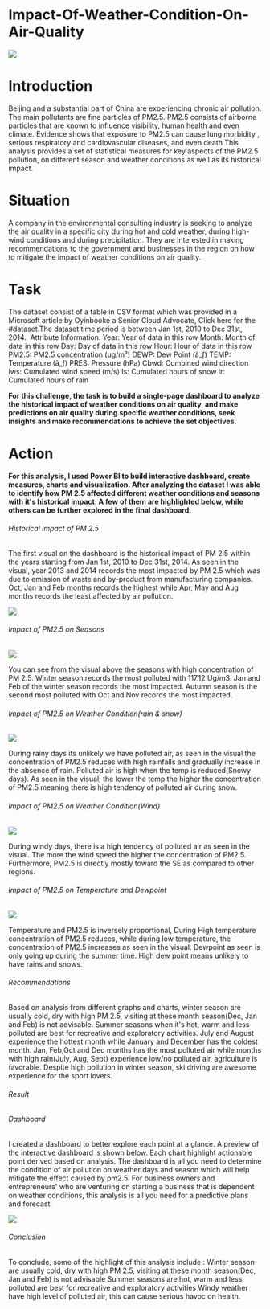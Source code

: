 # Impact-Of-Weather-Condition-On-Air-Quality

![](intro_image.jpg)

# Introduction

Beijing and a substantial part of China are experiencing chronic air pollution. The main pollutants are fine particles of PM2.5. PM2.5 consists of airborne particles that are known to influence visibility, human health and even climate. Evidence shows that exposure to PM2.5 can cause lung morbidity , serious respiratory and cardiovascular diseases, and even death This analysis provides a set of statistical measures for key aspects of the PM2.5 pollution, on different season and weather conditions as well as its historical impact.

# Situation

A company in the environmental consulting industry is seeking to analyze the air quality in a specific city during hot and cold weather, during high-wind conditions and during precipitation. They are interested in making recommendations to the government and businesses in the region on how to mitigate the impact of weather conditions on air quality.

# Task 

The dataset consist of a table in CSV format which was provided in a Microsoft article by Oyinbooke a Senior Cloud Advocate, Click here for the #dataset.The dataset time period is between Jan 1st, 2010 to Dec 31st, 2014. 
Attribute Information:
Year: Year of data in this row
Month: Month of data in this row
Day: Day of data in this row
Hour: Hour of data in this row
PM2.5: PM2.5 concentration (ug/m³)
DEWP: Dew Point (â„ƒ)
TEMP: Temperature (â„ƒ)
PRES: Pressure (hPa)
Cbwd: Combined wind direction
Iws: Cumulated wind speed (m/s)
Is: Cumulated hours of snow
Ir: Cumulated hours of rain

**For this challenge, the task is to build a single-page dashboard to analyze the historical impact of weather conditions on air quality, and make predictions on air quality during specific weather conditions, seek insights and make recommendations to achieve the set objectives.**

# Action

**For this analysis, I used Power BI to build interactive dashboard, create measures, charts and visualization. After analyzing the dataset I was able to identify how PM 2.5 affected different weather conditions and seasons with it's historical impact. A few of them are highlighted below, while others can be further explored in the final dashboard.**

###### Historical impact of PM 2.5
The first visual on the dashboard is the historical impact of PM 2.5 within the years starting from Jan 1st, 2010 to Dec 31st, 2014. As seen in the visual, year 2013 and 2014 records the most impacted by PM 2.5 which was due to emission of waste and by-product from manufacturing companies. Oct, Jan and Feb months records the highest while Apr, May and Aug months records the least affected by air pollution.

![](air_with_month.PNG)

 ###### Impact of PM2.5 on Seasons

 ![](air_season.PNG)

You can see from the visual above the seasons with high concentration of PM 2.5. Winter season records the most polluted with 117.12 Ug/m3. Jan and Feb of the winter season records the most impacted. Autumn season is the second most polluted with Oct and Nov records the most impacted.

###### Impact of PM2.5 on Weather Condition(rain & snow)

![](air_rain_snow.PNG)

During rainy days its unlikely we have polluted air, as seen in the visual the concentration of PM2.5 reduces with high rainfalls and gradually increase in the absence of rain. Polluted air is high when the temp is reduced(Snowy days). As seen in the visual, the lower the temp the higher the concentration of PM2.5 meaning there is high tendency of polluted air during snow.

###### Impact of PM2.5 on Weather Condition(Wind)

![](air_wind.PNG)

During windy days, there is a high tendency of polluted air as seen in the visual. The more the wind speed the higher the concentration of PM2.5. Furthermore, PM2.5 is directly mostly toward the SE as compared to other regions.

###### Impact of PM2.5 on Temperature and Dewpoint

![](air_temp_dewp.PNG)

Temperature and PM2.5 is inversely proportional, During High temperature concentration of PM2.5 reduces, while during low temperature, the concentration of PM2.5 increases as seen in the visual. Dewpoint as seen is only going up during the summer time. High dew point means unlikely to have rains and snows.

###### Recommendations

Based on analysis from different graphs and charts, winter season are usually cold, dry with high PM 2.5, visiting at these month season(Dec, Jan and Feb) is not advisable. Summer seasons when it's hot, warm and less polluted are best for recreative and exploratory activities. July and August experience the hottest month while January and December has the coldest month. Jan, Feb,Oct and Dec months has the most polluted air while months with high rain(July, Aug, Sept) experience low/no polluted air, agriculture is favorable. Despite high pollution in winter season, ski driving are awesome experience for the sport lovers.

###### Result

###### _Dashboard_

I created a dashboard to better explore each point at a glance. A preview of the interactive dashboard is shown below. Each chart highlight actionable point derived based on analysis. The dashboard is all you need to determine the condition of air pollution on weather days and season which will help mitigate the effect caused by pm2.5. For business owners and entrepreneurs' who are venturing on starting a business that is dependent on weather conditions, this analysis is all you need for a predictive plans and forecast.

![](dashbord.jpeg)

###### _Conclusion_

To conclude, some of the highlight of this analysis include :
Winter season are usually cold, dry with high PM 2.5, visiting at these month season(Dec, Jan and Feb) is not advisable
Summer seasons are hot, warm and less polluted are best for recreative and exploratory activities
Windy weather have high level of polluted air, this can cause serious havoc on health.



































